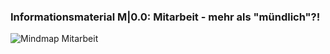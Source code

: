 <!--intro-start-->
### Informationsmaterial M|0.0: Mitarbeit - mehr als "mündlich"?!

![Mindmap Mitarbeit](https://herr-nm.github.io/testinclude/images/kap_00_m_00_mitarbeit.PNG)
<!--intro-ende-->
